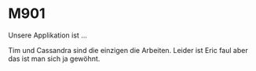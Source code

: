 # M901

Unsere Applikation ist ...

Tim und Cassandra sind die einzigen die Arbeiten.
Leider ist Eric faul aber das ist man sich ja gewöhnt.
